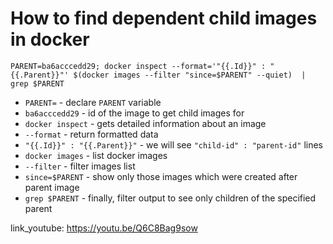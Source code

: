 # How to find dependent child images in docker

```docker
PARENT=ba6acccedd29; docker inspect --format='"{{.Id}}" : "{{.Parent}}"' $(docker images --filter "since=$PARENT" --quiet)  | grep $PARENT
```

- `PARENT=` - declare `PARENT` variable
- `ba6acccedd29` - id of the image to get child images for
- `docker inspect` - gets detailed information about an image
- `--format` - return formatted data
- `"{{.Id}}" : "{{.Parent}}"` - we will see `"child-id" : "parent-id"` lines
- `docker images` - list docker images
- `--filter` - filter images list
- `since=$PARENT` - show only those images which were created after parent image
- `grep $PARENT` - finally, filter output to see only children of the specified parent


link_youtube: https://youtu.be/Q6C8Bag9sow
